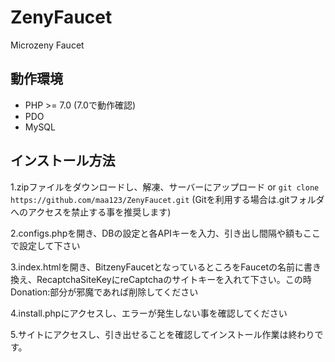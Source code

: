 # ZenyFaucet
Microzeny Faucet

## 動作環境
- PHP >= 7.0 (7.0で動作確認)
- PDO
- MySQL

## インストール方法
1.zipファイルをダウンロードし、解凍、サーバーにアップロード or `git clone https://github.com/maa123/ZenyFaucet.git` (Gitを利用する場合は.gitフォルダへのアクセスを禁止する事を推奨します)

2.configs.phpを開き、DBの設定と各APIキーを入力、引き出し間隔や額もここで設定して下さい

3.index.htmlを開き、BitzenyFaucetとなっているところをFaucetの名前に書き換え、RecaptchaSiteKeyにreCaptchaのサイトキーを入れて下さい。この時Donation:部分が邪魔であれば削除してください

4.install.phpにアクセスし、エラーが発生しない事を確認してください

5.サイトにアクセスし、引き出せることを確認してインストール作業は終わりです。
